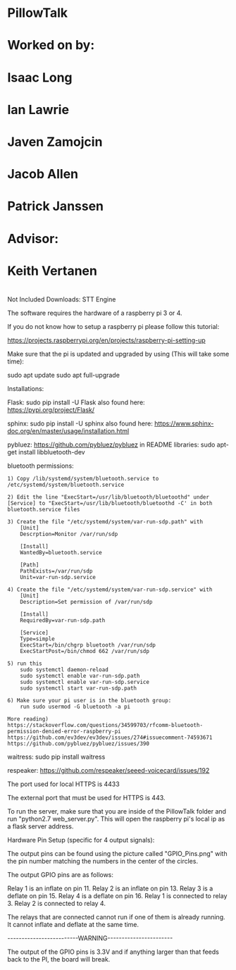 # PillowTalk
#
# Worked on by:
#	Isaac Long
#	Ian Lawrie
#	Javen Zamojcin
#       Jacob Allen
#       Patrick Janssen
# Advisor:
#	Keith Vertanen
#

Not Included Downloads:
STT Engine


The software requires the hardware of a raspberry pi 3 or 4.

If you do not know how to setup a raspberry pi please follow this tutorial:

https://projects.raspberrypi.org/en/projects/raspberry-pi-setting-up

Make sure that the pi is updated and upgraded by using (This will take some time):

sudo apt update
sudo apt full-upgrade

Installations:

Flask: sudo pip install -U Flask 
	also found here: https://pypi.org/project/Flask/
	
sphinx: sudo pip install -U sphinx
	also found here: https://www.sphinx-doc.org/en/master/usage/installation.html
	
pybluez: https://github.com/pybluez/pybluez in README
libraries: sudo apt-get install libbluetooth-dev

bluetooth permissions:

	1) Copy /lib/systemd/system/bluetooth.service to /etc/systemd/system/bluetooth.service
	
	2) Edit the line "ExecStart=/usr/lib/bluetooth/bluetoothd" under [Service] to "ExecStart=/usr/lib/bluetooth/bluetoothd -C' in both bluetooth.service files
	
	3) Create the file "/etc/systemd/system/var-run-sdp.path" with
		[Unit]
		Descrption=Monitor /var/run/sdp
		
		[Install]
		WantedBy=bluetooth.service
		
		[Path]
		PathExists=/var/run/sdp
		Unit=var-run-sdp.service
	
	4) Create the file "/etc/systemd/system/var-run-sdp.service" with
		[Unit]
		Description=Set permission of /var/run/sdp

		[Install]
		RequiredBy=var-run-sdp.path
		
		[Service]
		Type=simple
		ExecStart=/bin/chgrp bluetooth /var/run/sdp
		ExecStartPost=/bin/chmod 662 /var/run/sdp
		
	5) run this
		sudo systemctl daemon-reload
		sudo systemctl enable var-run-sdp.path
		sudo systemctl enable var-run-sdp.service
		sudo systemctl start var-run-sdp.path
		
	6) Make sure your pi user is in the bluetooth group:
		run sudo usermod -G bluetooth -a pi
	
	More reading)
	https://stackoverflow.com/questions/34599703/rfcomm-bluetooth-permission-denied-error-raspberry-pi
	https://github.com/ev3dev/ev3dev/issues/274#issuecomment-74593671
	https://github.com/pybluez/pybluez/issues/390
	
	

waitress: sudo pip install waitress

respeaker: https://github.com/respeaker/seeed-voicecard/issues/192

The port used for local HTTPS is 4433

The external port that must be used for HTTPS is 443.

To run the server, make sure that you are inside of the PillowTalk folder and run "python2.7 web_server.py". This will open the raspberry pi's local ip as a flask server address.

Hardware Pin Setup (specific for 4 output signals):

The output pins can be found using the picture called "GPIO_Pins.png"
with the pin number matching the numbers in the center of the circles.

The output GPIO pins are as follows:

Relay 1 is an inflate on pin 11.
Relay 2 is an inflate on pin 13.
Relay 3 is a deflate on pin 15.
Relay 4 is a deflate on pin 16.
Relay 1 is connected to relay 3.
Relay 2 is connected to relay 4.

The relays that are connected cannot run if one of them is already running.
It cannot inflate and deflate at the same time.

-------------------------WARNING-----------------------

The output of the GPIO pins is 3.3V and if anything larger
than that feeds back to the PI, the board will break.
